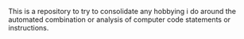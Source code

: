 This is a repository to try to consolidate any hobbying i do around the automated combination or analysis of computer code statements or instructions.
